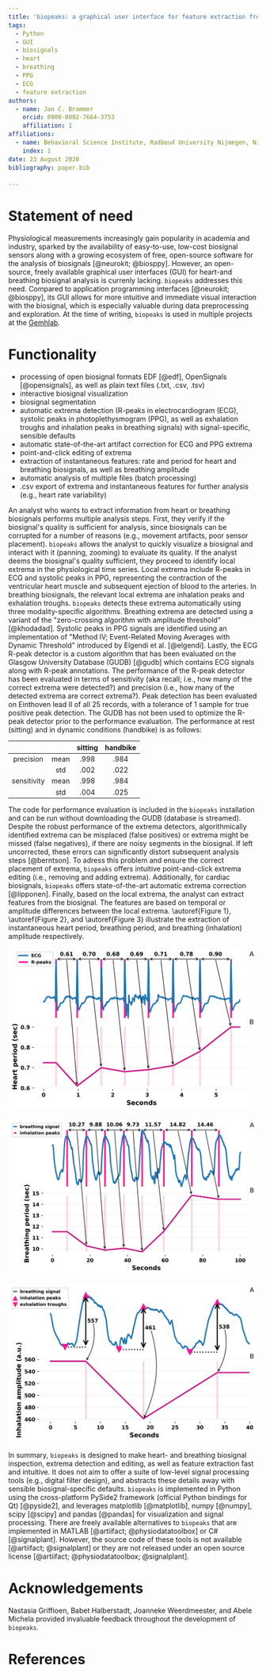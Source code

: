 ```yaml
---
title: 'biopeaks: a graphical user interface for feature extraction from heart- and breathing biosignals'
tags:
  - Python
  - GUI
  - biosignals
  - heart
  - breathing
  - PPG
  - ECG
  - feature extraction
authors:
  - name: Jan C. Brammer
    orcid: 0000-0002-7664-3753
    affiliation: 1
affiliations:
  - name: Behavioral Science Institute, Radboud University Nijmegen, Nijmegen, The Netherlands
    index: 1
date: 23 August 2020
bibliography: paper.bib

---
```



# Statement of need

Physiological measurements increasingly gain popularity in academia and industry, sparked by the availability of
easy-to-use, low-cost biosignal sensors along with a growing ecosystem of free,
open-source software for the analysis of biosignals [@neurokit; @biosppy]. However, an open-source, freely
available graphical user interfaces (GUI) for heart-and breathing biosignal analysis is currenly lacking. `biopeaks` addresses this need.
Compared to application programming interfaces [@neurokit; @biosppy], its GUI allows for
more intuitive and immediate visual interaction with the biosignal, which is especially valuable
during data preprocessing and exploration. At the time of writing, `biopeaks` is used in multiple projects at the [Gemhlab](https://gemhlab.com/).


# Functionality

+ processing of open biosignal formats EDF [@edf], OpenSignals [@opensignals], as well as plain text files (.txt, .csv, .tsv)
+ interactive biosignal visualization
+ biosignal segmentation
+ automatic extrema detection (R-peaks in electrocardiogram (ECG), systolic peaks in photoplethysmogram (PPG), as well as exhalation troughs and inhalation peaks in breathing signals)
with signal-specific, sensible defaults
+ automatic state-of-the-art artifact correction for ECG and PPG extrema
+ point-and-click editing of extrema
+ extraction of instantaneous features: rate and period for heart and breathing biosignals, as well as breathing amplitude
+ automatic analysis of multiple files (batch processing)
+ .csv export of extrema and instantaneous features for further analysis (e.g., heart rate variability)

An analyst who wants to extract information from heart or breathing biosignals performs multiple analysis steps.
First, they verify if the biosignal's quality is sufficient for analysis, since biosignals can be corrupted
for a number of reasons (e.g., movement artifacts, poor sensor placement). `biopeaks` allows
the analyst to quickly visualize a biosignal and interact with it (panning, zooming) to evaluate its quality.
If the analyst deems the biosignal's quality sufficient, they proceed to identify local extrema in the physiological time series.
Local extrema include R-peaks in ECG and systolic peaks in PPG, representing
the contraction of the ventricular heart muscle and subsequent ejection of blood to the arteries. In breathing biosignals,
the relevant local extrema are inhalation peaks and exhalation troughs. `biopeaks` detects these extrema automatically
using three modality-specific algorithms. Breathing extrema are detected using a variant of the "zero-crossing algorithm
with amplitude threshold" [@khodadad]. Systolic peaks in PPG signals are identified using an implementation of "Method IV;
Event-Related Moving Averages with Dynamic Threshold" introduced by Elgendi et al. [@elgendi]. Lastly, the ECG R-peak detector is a
custom algorithm that has been evaluated on the Glasgow University Database (GUDB) [@gudb] which contains ECG signals along with R-peak annotations. The performance of the R-peak detector has been evaluated in terms of sensitivity (aka recall; i.e., how many of the correct extrema were detected?) and precision (i.e., how many of the detected extrema are correct extrema?). Peak detection has been evaluated on Einthoven lead II of all 25 records, with a tolerance of 1 sample for true positive peak detection. The GUDB has not been used to optimize the R-peak detector prior to the performance evaluation. The performance at rest (sitting) and in dynamic conditions (handbike) is as follows:

|           |    |sitting|handbike|
|:---------:|:--:|:-----:|:------:|
|precision  |mean|.998   |.984    |
|           |std |.002   |.022    |
|sensitivity|mean|.998   |.984    |
|           |std |.004   |.025    |

The code for performance evaluation is included in the `biopeaks` installation and can be run without downloading the GUDB (database is streamed).
Despite the robust performance of the extrema detectors, algorithmically identified extrema can be misplaced (false positives) or extrema might be missed (false negatives),
if there are noisy segments in the biosignal. If left uncorrected, these errors can significantly distort subsequent analysis steps [@berntson]. To adress this problem and ensure the correct placement of extrema, `biopeaks` offers intuitive
point-and-click extrema editing (i.e., removing and adding extrema). Additionally, for cardiac biosignals,
`biopeaks` offers state-of-the-art automatic extrema correction [@lipponen]. Finally, based on the local extrema, the analyst can extract features
from the biosignal. The features are based on temporal or amplitude differences between the local extrema.
\autoref{Figure 1}, \autoref{Figure 2}, and \autoref{Figure 3} illustrate the extraction of instantaneous heart period, breathing period, and breathing (inhalation) amplitude respectively.

![Extraction of heart period (panel B) based on R-peaks in an ECG (panel A). Note that this is conceptually identical to the extraction of heart period based on systolic peaks in PPG.\label{Figure 1}](fig_heartperiod.png)

![Extraction of breathing period (panel B) based on inhalation peaks in a breathing signal (panel A).\label{Figure 2}](fig_breathingperiod.png)

![Extraction of inhalation amplitude (panel B) based on breathing extrema in a breathing signal (panel A).\label{Figure 3}](fig_breathingamplitude.png)

In summary, `biopeaks` is designed to make heart- and breathing biosignal inspection, extrema detection and editing, as well as feature
extraction fast and intuitive. It does not aim to offer a suite of low-level signal processing tools (e.g., digital filter design),
and abstracts these details away with sensible biosignal-specific defaults. `biopeaks` is implemented in Python using the cross-platform
PySide2 framework (official Python bindings for Qt) [@pyside2], and leverages matplotlib [@matplotlib], numpy [@numpy], scipy [@scipy] and pandas [@pandas] for visualization and signal processing.
There are freely available alternatives to `biopeaks` that are implemented in MATLAB [@artiifact; @physiodatatoolbox] or C# [@signalplant].
However, the source code of these tools is not available [@artiifact; @signalplant] or they are not released under an open
source license [@artiifact; @physiodatatoolbox; @signalplant].


# Acknowledgements
Nastasia Griffioen, Babet Halberstadt, Joanneke Weerdmeester, and Abele Michela provided invaluable feedback throughout the development of `biopeaks`.


# References